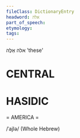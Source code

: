 ```yaml
---
fileClass: DictionaryEntry
headword: אלה
part_of_speech: 
etymology: 
tags: 
---
```

אלה
אֵלֶּה
'these'

CENTRAL
========

HASIDIC
=======
= AMERICA = 

/ˈajlə/ (Whole Hebrew)
